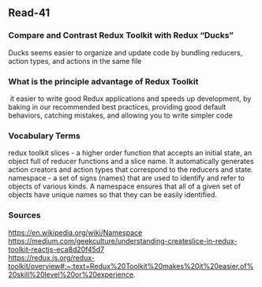 ## Read-41

### Compare and Contrast Redux Toolkit with Redux “Ducks”
Ducks seems easier to organize and update code by bundling reducers, action types, and actions in the same file

### What is the principle advantage of Redux Toolkit
 it easier to write good Redux applications and speeds up development, by baking in our recommended best practices, providing good default behaviors, catching mistakes, and allowing you to write simpler code

### Vocabulary Terms
redux toolkit slices - a higher order function that accepts an initial state, an object full of reducer functions and a slice name. It automatically generates action creators and action types that correspond to the reducers and state.  
namespace - a set of signs (names) that are used to identify and refer to objects of various kinds. A namespace ensures that all of a given set of objects have unique names so that they can be easily identified.  

### Sources
https://en.wikipedia.org/wiki/Namespace  
https://medium.com/geekculture/understanding-createslice-in-redux-toolkit-reactjs-eca8d20f45d7  
https://redux.js.org/redux-toolkit/overview#:~:text=Redux%20Toolkit%20makes%20it%20easier,of%20skill%20level%20or%20experience.  
